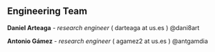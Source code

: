 ## Engineering Team

**Daniel Arteaga** - *research engineer* ( darteaga at us.es ) @dani8art

**Antonio Gámez** - *research engineer* ( agamez2 at us.es ) @antgamdia